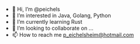 - 👋 Hi, I’m @peichels
- 👀 I’m interested in Java, Golang, Python
- 🌱 I’m currently learning Rust
- 💞️ I’m looking to collaborate on ...
- 📫 How to reach me p_eichelsheim@hotmail.com

<!---
peichels/peichels is a ✨ special ✨ repository because its `README.md` (this file) appears on your GitHub profile.
You can click the Preview link to take a look at your changes.
--->
